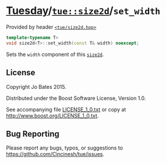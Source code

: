 [Tuesday](../../../README.md)/[`tue::size2d`](../../headers/size2d.md)/`set_width`
==================================================================================
Provided by header [`<tue/size2d.hpp>`](../../headers/size2d.md)

```c++
template<typename T>
void size2d<T>::set_width(const T& width) noexcept;
```

Sets the `width` component of this [`size2d`](../../headers/size2d.md).

License
-------
Copyright Jo Bates 2015.

Distributed under the Boost Software License, Version 1.0.

See accompanying file [LICENSE_1_0.txt](../../../LICENSE_1_0.txt) or copy at
http://www.boost.org/LICENSE_1_0.txt.

Bug Reporting
-------------
Please report any bugs, typos, or suggestions to
https://github.com/Cincinesh/tue/issues.
